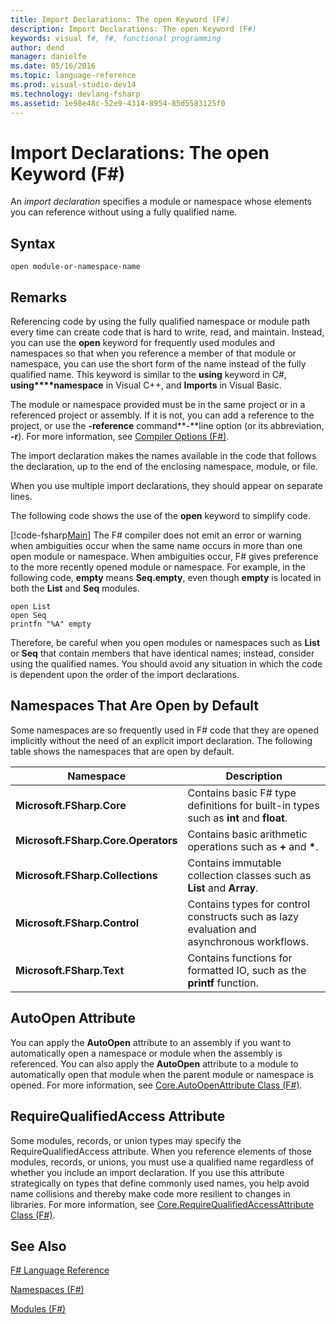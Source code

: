 ```yaml
---
title: Import Declarations: The open Keyword (F#)
description: Import Declarations: The open Keyword (F#)
keywords: visual f#, f#, functional programming
author: dend
manager: danielfe
ms.date: 05/16/2016
ms.topic: language-reference
ms.prod: visual-studio-dev14
ms.technology: devlang-fsharp
ms.assetid: 1e98e48c-52e9-4314-8954-85d5583125f0 
---
```


# Import Declarations: The open Keyword (F#)

An *import declaration* specifies a module or namespace whose elements you can reference without using a fully qualified name.


## Syntax

```
open module-or-namespace-name
```

## Remarks
Referencing code by using the fully qualified namespace or module path every time can create code that is hard to write, read, and maintain. Instead, you can use the **open** keyword for frequently used modules and namespaces so that when you reference a member of that module or namespace, you can use the short form of the name instead of the fully qualified name. This keyword is similar to the **using** keyword in C#, **using****namespace** in Visual C++, and **Imports** in Visual Basic.

The module or namespace provided must be in the same project or in a referenced project or assembly. If it is not, you can add a reference to the project, or use the **-reference** command**-**line option (or its abbreviation, **-r**). For more information, see [Compiler Options &#40;F&#35;&#41;](Compiler-Options-%5BFSharp%5D.md).

The import declaration makes the names available in the code that follows the declaration, up to the end of the enclosing namespace, module, or file.

When you use multiple import declarations, they should appear on separate lines.

The following code shows the use of the **open** keyword to simplify code.

[!code-fsharp[Main](snippets/fslangref2/snippet6801.fs)]
    The F# compiler does not emit an error or warning when ambiguities occur when the same name occurs in more than one open module or namespace. When ambiguities occur, F# gives preference to the more recently opened module or namespace. For example, in the following code, **empty** means **Seq.empty**, even though **empty** is located in both the **List** and **Seq** modules.

```
open List
open Seq
printfn "%A" empty
```

Therefore, be careful when you open modules or namespaces such as **List** or **Seq** that contain members that have identical names; instead, consider using the qualified names. You should avoid any situation in which the code is dependent upon the order of the import declarations.


## Namespaces That Are Open by Default
Some namespaces are so frequently used in F# code that they are opened implicitly without the need of an explicit import declaration. The following table shows the namespaces that are open by default.



|Namespace|Description|
|---------|-----------|
|**Microsoft.FSharp.Core**|Contains basic F# type definitions for built-in types such as **int** and **float**.|
|**Microsoft.FSharp.Core.Operators**|Contains basic arithmetic operations such as **+** and **&#42;**.|
|**Microsoft.FSharp.Collections**|Contains immutable collection classes such as **List** and **Array**.|
|**Microsoft.FSharp.Control**|Contains types for control constructs such as lazy evaluation and asynchronous workflows.|
|**Microsoft.FSharp.Text**|Contains functions for formatted IO, such as the **printf** function.|

## AutoOpen Attribute
You can apply the **AutoOpen** attribute to an assembly if you want to automatically open a namespace or module when the assembly is referenced. You can also apply the **AutoOpen** attribute to a module to automatically open that module when the parent module or namespace is opened. For more information, see [Core.AutoOpenAttribute Class &#40;F&#35;&#41;](Core.AutoOpenAttribute-Class-%5BFSharp%5D.md).


## RequireQualifiedAccess Attribute
Some modules, records, or union types may specify the RequireQualifiedAccess attribute. When you reference elements of those modules, records, or unions, you must use a qualified name regardless of whether you include an import declaration. If you use this attribute strategically on types that define commonly used names, you help avoid name collisions and thereby make code more resilient to changes in libraries. For more information, see [Core.RequireQualifiedAccessAttribute Class &#40;F&#35;&#41;](Core.RequireQualifiedAccessAttribute-Class-%5BFSharp%5D.md).


## See Also
[F&#35; Language Reference](FSharp-Language-Reference.md)

[Namespaces &#40;F&#35;&#41;](Namespaces-%5BFSharp%5D.md)

[Modules &#40;F&#35;&#41;](Modules-%5BFSharp%5D.md)

